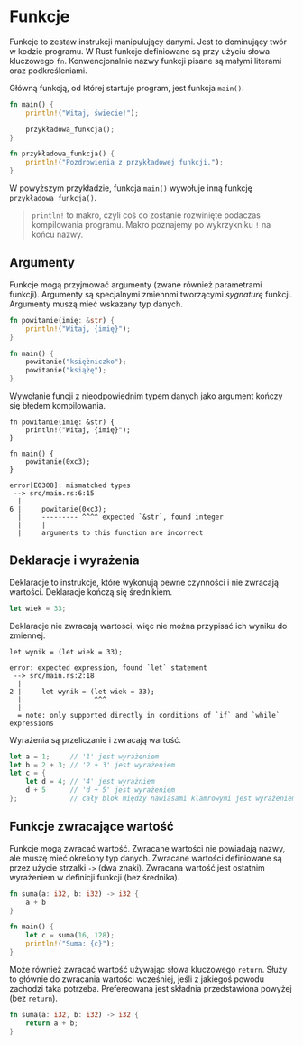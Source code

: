 # Funkcje

Funkcje to zestaw instrukcji manipulujący danymi. Jest to dominujący twór w kodzie programu. W Rust
funkcje definiowane są przy użyciu słowa kluczowego `fn`. Konwencjonalnie nazwy funkcji pisane są
małymi literami oraz podkreśleniami.

Główną funkcją, od której startuje program, jest funkcja `main()`.

```rust
fn main() {
    println!("Witaj, świecie!");

    przykładowa_funkcja();
}

fn przykładowa_funkcja() {
    println!("Pozdrowienia z przykładowej funkcji.");
}
```

W powyższym przykładzie, funkcja `main()` wywołuje inną funkcję `przykładowa_funkcja()`.

> `println!` to makro, czyli coś co zostanie rozwinięte podaczas kompilowania programu. Makro
> poznajemy po wykrzykniku `!` na końcu nazwy.

## Argumenty

Funkcje mogą przyjmować argumenty (zwane również parametrami funkcji). Argumenty są specjalnymi
zmiennmi tworzącymi _sygnaturę_ funkcji. Argumenty muszą mieć wskazany typ danych.

```rust
fn powitanie(imię: &str) {
    println!("Witaj, {imię}");
}

fn main() {
    powitanie("księżniczko");
    powitanie("książę");
}
```

Wywołanie funcji z nieodpowiednim typem danych jako argument kończy się błędem kompilowania.

```rust,compile_fail
fn powitanie(imię: &str) {
    println!("Witaj, {imię}");
}

fn main() {
    powitanie(0xc3);
}
```

```text
error[E0308]: mismatched types
 --> src/main.rs:6:15
  |
6 |     powitanie(0xc3);
  |     --------- ^^^^ expected `&str`, found integer
  |     |
  |     arguments to this function are incorrect
```

## Deklaracje i wyrażenia

Deklaracje to instrukcje, które wykonują pewne czynności i nie zwracają wartości. Deklaracje kończą
się średnikiem.

```rust
let wiek = 33;
```

Deklaracje nie zwracają wartości, więc nie można przypisać ich wyniku do zmiennej.

```rust,compile_fail
let wynik = (let wiek = 33);
```

```text
error: expected expression, found `let` statement
 --> src/main.rs:2:18
  |
2 |     let wynik = (let wiek = 33);
  |                  ^^^
  |
  = note: only supported directly in conditions of `if` and `while` expressions
```

Wyrażenia są przeliczanie i zwracają wartość.

```rust
let a = 1;     // '1' jest wyrażeniem
let b = 2 + 3; // '2 + 3' jest wyrażeniem
let c = {
    let d = 4; // '4' jest wyrażniem
    d + 5      // 'd + 5' jest wyrażeniem
};             // cały blok między nawiasami klamrowymi jest wyrażeniem
```

## Funkcje zwracające wartość

Funkcje mogą zwracać wartość. Zwracane wartości nie powiadają nazwy, ale muszę mieć okreśony typ
danych. Zwracane wartości definiowane są przez użycie strzałki `->` (dwa znaki). Zwracana wartość
jest ostatnim wyrażeniem w definicji funkcji (bez średnika).

```rust
fn suma(a: i32, b: i32) -> i32 {
    a + b
}

fn main() {
    let c = suma(16, 128);
    println!("Suma: {c}");
}
```

Może również zwracać wartość używając słowa kluczowego `return`. Służy to głównie do zwracania
wartości wcześniej, jeśli z jakiegoś powodu zachodzi taka potrzeba. Prefereowana jest składnia
przedstawiona powyżej (bez `return`).

```rust
fn suma(a: i32, b: i32) -> i32 {
    return a + b;
}
```
